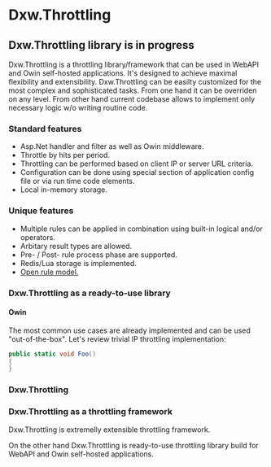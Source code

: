 ﻿# Dxw.Throttling

## Dxw.Throttling library is in progress

Dxw.Throttling is a throttling library/framework that can be used in WebAPI and Owin self-hosted applications.
It's designed to achieve maximal flexibility and extensibility.
Dxw.Throttling can be easilty customized for the most complex and sophisticated tasks.
From one hand it can be overriden on any level.
From other hand current codebase allows to implement only neсessary logic w/o writing routine code.

### Standard features
- Asp.Net handler and filter as well as Owin middleware.
- Throttle by hits per period.
- Throttling can be performed based on client IP or server URL criteria.
- Configuration can be done using special section of application config file or via run time code
elements.
- Local in-memory storage.

### Unique features
- Multiple rules can be applied in combination using built-in logical and/or operators.
- Arbitary result types are allowed.
- Pre- / Post- rule process phase are supported.
- Redis/Lua storage is implemented.
- [Open rule model.](OpenRuleModel.md)

### Dxw.Throttling as a ready-to-use library

#### Owin
The most common use cases are already implemented and can be used "out-of-the-box".
Let's review trivial IP throttling implementation:

``` cs
public static void Foo()
{
}
```

### Dxw.Throttling 

### Dxw.Throttling as a throttling framework
Dxw.Throttling is extremelly extensible throttling framework.

On the other hand Dxw.Throttling is ready-to-use throttling library build for WebAPI and Owin self-hosted applications.
